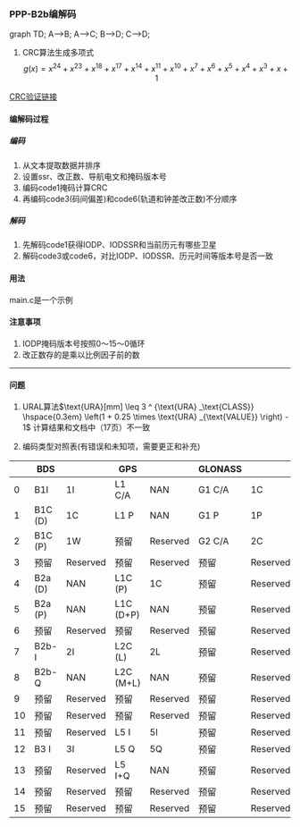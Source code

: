 
### PPP-B2b编解码

graph TD;
    A-->B;
    A-->C;
    B-->D;
    C-->D;

1. CRC算法生成多项式
$$g(x) = x^{24} + x^{23} + x^{18} + x^{17} + x^{14} + x^{11} + x^{10} + x^{7} + x^{6} + x^{5} + x^{4} + x^{3} + x + 1$$  

[CRC验证链接](http://www.ip33.com/crc.html)

#### 编解码过程

##### 编码

1. 从文本提取数据并排序
2. 设置ssr、改正数、导航电文和掩码版本号
3. 编码code1掩码计算CRC
4. 再编码code3(码间偏差)和code6(轨道和钟差改正数)不分顺序

##### 解码

1. 先解码code1获得IODP、IODSSR和当前历元有哪些卫星
2. 解码code3或code6，对比IODP、IODSSR、历元时间等版本号是否一致

#### 用法

main.c是一个示例

#### 注意事项

1. IODP掩码版本号按照0～15～0循环
2. 改正数存的是乘以比例因子前的数

---

#### 问题

1. URAL算法$\text{URA}[mm] \leq 3 ^ {\text{URA} _\text{CLASS}} \hspace{0.3em} \left(1 + 0.25 \times \text{URA} _{\text{VALUE}} \right) - 1$
计算结果和文档中（17页）不一致  

2. 编码类型对照表(有错误和未知项，需要更正和补充)

|| BDS || GPS || GLONASS || Galileo||
|---|---|---|---|---|---|---|---|---|
|0| B1I |1I| L1 C/A |NAN| G1 C/A |1C| 预留|Reserved|
|1| B1C (D)|1C| L1 P |NAN| G1 P |1P| E1 B|1B|
|2| B1C (P)|1W| 预留 |Reserved| G2 C/A |2C| E1 C|1C|
|3| 预留 |Reserved| 预留 |Reserved| 预留 |Reserved| 预留|Reserved|
|4| B2a (D)|NAN| L1C (P)|1C| 预留 |Reserved| E5a Q|5aQ|
|5| B2a (P)|NAN| L1C (D+P)|NAN| 预留 |Reserved| E5a I|5aI|
|6| 预留 |Reserved| 预留 |Reserved| 预留 |Reserved| 预留|Reserved|
|7| B2b-I |2I| L2C (L)|2L| 预留 |Reserved| E5b I|5bI|
|8| B2b-Q |NAN| L2C (M+L)|NAN| 预留 |Reserved| E5b Q|5bQ|
|9| 预留 |Reserved| 预留 |Reserved| 预留 |Reserved| 预留|Reserved|
|10| 预留 |Reserved| 预留 |Reserved| 预留 |Reserved| 预留|Reserved|
|11| 预留 |Reserved| L5 I |5I| 预留 |Reserved| E6 C|6C|
|12| B3 I |3I| L5 Q |5Q| 预留 |Reserved| 预留|Reserved|
|13| 预留 |Reserved| L5 I+Q |NAN| 预留 |Reserved| 预留|Reserved|
|14| 预留 |Reserved| 预留 |Reserved| 预留 |Reserved| 预留|Reserved|
|15| 预留 |Reserved| 预留 |Reserved| 预留 |Reserved| 预留|Reserved|
